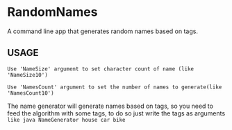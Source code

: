 # RandomNames
A command line app that generates random names based on tags.

## USAGE
``
Use 'NameSize' argument to set character count of name (like 'NameSize10')
``

``
Use 'NamesCount' argument to set the number of names to generate(like 'NamesCount10')
``

The name generator will generate names based on tags, so you need to feed the algorithm with some tags, to do so just write the tags as arguments ``like java NameGenerator house car bike``
